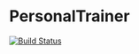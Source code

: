 # PersonalTrainer

[![Build Status](https://dev.azure.com/std100308/Personal%20Trainers/_apis/build/status/jimtsikos.PersonalTrainer?branchName=master)](https://dev.azure.com/std100308/Personal%20Trainers/_build/latest?definitionId=3?branchName=master)
